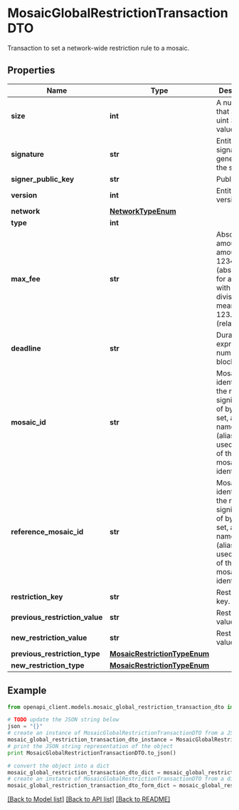 # MosaicGlobalRestrictionTransactionDTO

Transaction to set a network-wide restriction rule to a mosaic.

## Properties

Name | Type | Description | Notes
------------ | ------------- | ------------- | -------------
**size** | **int** | A number that allows uint 32 values. | 
**signature** | **str** | Entity&#39;s signature generated by the signer. | 
**signer_public_key** | **str** | Public key. | 
**version** | **int** | Entity version. | 
**network** | [**NetworkTypeEnum**](NetworkTypeEnum.md) |  | 
**type** | **int** |  | 
**max_fee** | **str** | Absolute amount. An amount of 123456789 (absolute) for a mosaic with divisibility 6 means 123.456789 (relative). | 
**deadline** | **str** | Duration expressed in number of blocks. | 
**mosaic_id** | **str** | Mosaic identifier. If the most significant bit of byte 0 is set, a namespaceId (alias) is used instead of the real mosaic identifier.  | 
**reference_mosaic_id** | **str** | Mosaic identifier. If the most significant bit of byte 0 is set, a namespaceId (alias) is used instead of the real mosaic identifier.  | 
**restriction_key** | **str** | Restriction key. | 
**previous_restriction_value** | **str** | Restriction value. | 
**new_restriction_value** | **str** | Restriction value. | 
**previous_restriction_type** | [**MosaicRestrictionTypeEnum**](MosaicRestrictionTypeEnum.md) |  | 
**new_restriction_type** | [**MosaicRestrictionTypeEnum**](MosaicRestrictionTypeEnum.md) |  | 

## Example

```python
from openapi_client.models.mosaic_global_restriction_transaction_dto import MosaicGlobalRestrictionTransactionDTO

# TODO update the JSON string below
json = "{}"
# create an instance of MosaicGlobalRestrictionTransactionDTO from a JSON string
mosaic_global_restriction_transaction_dto_instance = MosaicGlobalRestrictionTransactionDTO.from_json(json)
# print the JSON string representation of the object
print MosaicGlobalRestrictionTransactionDTO.to_json()

# convert the object into a dict
mosaic_global_restriction_transaction_dto_dict = mosaic_global_restriction_transaction_dto_instance.to_dict()
# create an instance of MosaicGlobalRestrictionTransactionDTO from a dict
mosaic_global_restriction_transaction_dto_form_dict = mosaic_global_restriction_transaction_dto.from_dict(mosaic_global_restriction_transaction_dto_dict)
```
[[Back to Model list]](../README.md#documentation-for-models) [[Back to API list]](../README.md#documentation-for-api-endpoints) [[Back to README]](../README.md)


